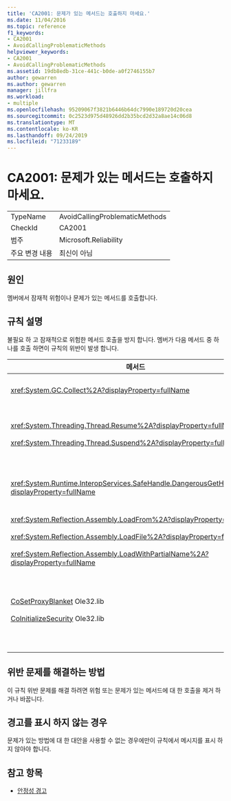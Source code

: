 ```yaml
---
title: 'CA2001: 문제가 있는 메서드는 호출하지 마세요.'
ms.date: 11/04/2016
ms.topic: reference
f1_keywords:
- CA2001
- AvoidCallingProblematicMethods
helpviewer_keywords:
- CA2001
- AvoidCallingProblematicMethods
ms.assetid: 19db8edb-31ce-441c-b0de-a0f2746155b7
author: gewarren
ms.author: gewarren
manager: jillfra
ms.workload:
- multiple
ms.openlocfilehash: 95209067f3821b6446b64dc7990e189720d20cea
ms.sourcegitcommit: 0c2523d975d48926dd2b35bcd2d32a8ae14c06d8
ms.translationtype: MT
ms.contentlocale: ko-KR
ms.lasthandoff: 09/24/2019
ms.locfileid: "71233189"
---
```

# <a name="ca2001-avoid-calling-problematic-methods"></a>CA2001: 문제가 있는 메서드는 호출하지 마세요.

|||
|-|-|
|TypeName|AvoidCallingProblematicMethods|
|CheckId|CA2001|
|범주|Microsoft.Reliability|
|주요 변경 내용|최신이 아님|

## <a name="cause"></a>원인

멤버에서 잠재적 위험이나 문제가 있는 메서드를 호출합니다.

## <a name="rule-description"></a>규칙 설명

불필요 하 고 잠재적으로 위험한 메서드 호출을 방지 합니다. 멤버가 다음 메서드 중 하나를 호출 하면이 규칙의 위반이 발생 합니다.

|메서드|설명|
|------------|-----------------|
|<xref:System.GC.Collect%2A?displayProperty=fullName>|GC를 호출 합니다. Collect는 응용 프로그램 성능에 큰 영향을 줄 수 있으며 거의 필요 하지 않습니다. 자세한 내용은 MSDN의 [Turiani의 Performance Tidbits](http://go.microsoft.com/fwlink/?LinkId=169256) 블로그 항목을 참조 하세요.|
|<xref:System.Threading.Thread.Resume%2A?displayProperty=fullName><br /><br /> <xref:System.Threading.Thread.Suspend%2A?displayProperty=fullName>|스레드의 일시 중단 및 다시 시작은 예측할 수 없는 동작으로 인해 더 이상 사용 되지 않습니다.  <xref:System.Threading> 네임 스페이스의 다른 클래스 (예 <xref:System.Threading.Monitor>:, <xref:System.Threading.Mutex>및 <xref:System.Threading.Semaphore>)를 사용 하 여 스레드를 동기화 하거나 리소스를 보호 합니다.|
|<xref:System.Runtime.InteropServices.SafeHandle.DangerousGetHandle%2A?displayProperty=fullName>|Safehandle.dangerousgethandle 메서드는 유효 하지 않은 핸들을 반환할 수 있기 때문에 보안 위험을 초래 합니다. Safehandle.dangerousgethandle 메서드를 안전 <xref:System.Runtime.InteropServices.SafeHandle.DangerousRelease%2A> 하 게 사용 하는 방법에 대 한 자세한 내용은 및메서드를참조하세요.<xref:System.Runtime.InteropServices.SafeHandle.DangerousAddRef%2A>|
|<xref:System.Reflection.Assembly.LoadFrom%2A?displayProperty=fullName><br /><br /> <xref:System.Reflection.Assembly.LoadFile%2A?displayProperty=fullName><br /><br /> <xref:System.Reflection.Assembly.LoadWithPartialName%2A?displayProperty=fullName>|이러한 메서드는 예기치 않은 위치에서 어셈블리를 로드할 수 있습니다. 예를 들어, suzanne 쿡의 .net CLR Notes 블로그 게시물 [assembly.loadfile vs. 어셈블리](http://go.microsoft.com/fwlink/?LinkId=164450) 를 로드 하는 메서드에 대 한 정보에 대 한 [바인딩 컨텍스트를](http://go.microsoft.com/fwlink/?LinkId=164451) LoadFrom 및 선택 합니다.|
|[CoSetProxyBlanket](http://go.microsoft.com/fwlink/?LinkID=169250) Ole32.lib<br /><br /> [CoInitializeSecurity](http://go.microsoft.com/fwlink/?LinkId=169255) Ole32.lib|사용자 코드는 관리 되는 프로세스에서 실행을 시작 하는 시간을 기준으로 CoSetProxyBlanket를 안정적으로 호출 하는 것이 너무 늦습니다. CLR (공용 언어 런타임)은 사용자 P/Invoke가 성공할 수 없도록 하는 초기화 작업을 수행 합니다.<br /><br /> 관리 되는 응용 프로그램에 대해 CoSetProxyBlanket를 호출 해야 하는 경우 네이티브 코드 (C++) 실행 파일을 사용 하 여 프로세스를 시작 하 고 네이티브 코드에서 CoSetProxyBlanket를 호출한 다음 프로세스에서 관리 코드 응용 프로그램을 시작 하는 것이 좋습니다. 런타임 버전 번호를 지정 해야 합니다.|

## <a name="how-to-fix-violations"></a>위반 문제를 해결하는 방법

이 규칙 위반 문제를 해결 하려면 위험 또는 문제가 있는 메서드에 대 한 호출을 제거 하거나 바꿉니다.

## <a name="when-to-suppress-warnings"></a>경고를 표시 하지 않는 경우

문제가 있는 방법에 대 한 대안을 사용할 수 없는 경우에만이 규칙에서 메시지를 표시 하지 않아야 합니다.

## <a name="see-also"></a>참고 항목

- [안정성 경고](../code-quality/reliability-warnings.md)
